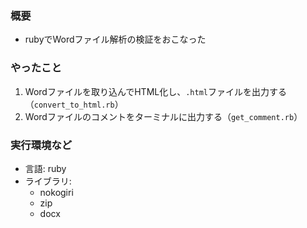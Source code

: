 ### 概要
- rubyでWordファイル解析の検証をおこなった

### やったこと
1. Wordファイルを取り込んでHTML化し、`.html`ファイルを出力する（`convert_to_html.rb`）
2. Wordファイルのコメントをターミナルに出力する（`get_comment.rb`）

### 実行環境など
- 言語: ruby
- ライブラリ:
  - nokogiri
  - zip
  - docx
